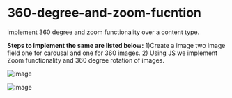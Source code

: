 # 360-degree-and-zoom-fucntion
implement 360 degree and zoom functionality over a content type. 

**Steps to implement the same are listed below:**
1)Create a image two image field one for carousal and one for 360 images.
2) Using JS we implement Zoom functionality and 360 degree rotation of images.

![image](https://user-images.githubusercontent.com/102981342/187361136-da5f26a5-c5e3-41a7-97aa-ddd1bc90a3b1.png)

![image](https://user-images.githubusercontent.com/102981342/187361547-610b9203-dae7-4ab8-90b6-6846e5351682.png)


